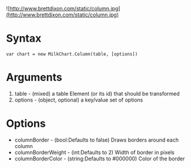 ![http://www.brettdixon.com/static/column.jpg](http://www.brettdixon.com/static/column.jpg)

# Syntax #

```
var chart = new MilkChart.Column(table, [options])
```

# Arguments #

  1. table - (mixed) a table Element (or its id) that should be transformed
  1. options - (object, optional) a key/value set of options

# Options #

  * columnBorder - (bool:Defaults to false) Draws borders around each column
  * columnBorderWeight - (int:Defaults to 2) Width of border in pixels
  * columnBorderColor - (string:Defaults to #000000) Color of the border